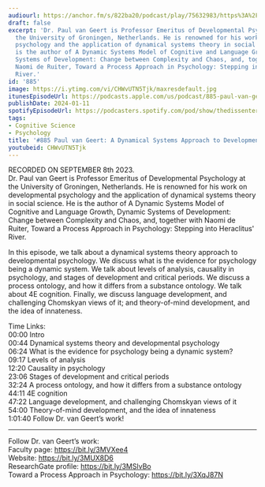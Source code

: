 ```yaml
---
audiourl: https://anchor.fm/s/822ba20/podcast/play/75632983/https%3A%2F%2Fd3ctxlq1ktw2nl.cloudfront.net%2Fstaging%2F2023-8-8%2Facd69fc5-f0fe-72f2-a406-7d18cad9e8f5.m4a
draft: false
excerpt: 'Dr. Paul van Geert is Professor Emeritus of Developmental Psychology at
  the University of Groningen, Netherlands. He is renowned for his work on developmental
  psychology and the application of dynamical systems theory in social science. He
  is the author of A Dynamic Systems Model of Cognitive and Language Growth, Dynamic
  Systems of Development: Change between Complexity and Chaos, and, together with
  Naomi de Ruiter, Toward a Process Approach in Psychology: Stepping into Heraclitus''
  River.'
id: '885'
image: https://i.ytimg.com/vi/CHWvUTN5Tjk/maxresdefault.jpg
itunesEpisodeUrl: https://podcasts.apple.com/us/podcast/885-paul-van-geert-a-dynamical-systems-approach-to/id1451347236?i=1000641339499&uo=4
publishDate: 2024-01-11
spotifyEpisodeUrl: https://podcasters.spotify.com/pod/show/thedissenter/episodes/885-Paul-van-Geert-A-Dynamical-Systems-Approach-to-Developmental-Psychology-e292ksn
tags:
- Cognitive Science
- Psychology
title: '#885 Paul van Geert: A Dynamical Systems Approach to Developmental Psychology'
youtubeid: CHWvUTN5Tjk
---
```

<div class="timelinks">

RECORDED ON SEPTEMBER 8th 2023.  
Dr. Paul van Geert is Professor Emeritus of Developmental Psychology at the University of Groningen, Netherlands. He is renowned for his work on developmental psychology and the application of dynamical systems theory in social science. He is the author of A Dynamic Systems Model of Cognitive and Language Growth, Dynamic Systems of Development: Change between Complexity and Chaos, and, together with Naomi de Ruiter, Toward a Process Approach in Psychology: Stepping into Heraclitus' River.

In this episode, we talk about a dynamical systems theory approach to developmental psychology. We discuss what is the evidence for psychology being a dynamic system. We talk about levels of analysis, causality in psychology, and stages of development and critical periods. We discuss a process ontology, and how it differs from a substance ontology. We talk about 4E cognition. Finally, we discuss language development, and challenging Chomskyan views of it; and theory-of-mind development, and the idea of innateness.

Time Links:  
<time>00:00</time> Intro  
<time>00:44</time> Dynamical systems theory and developmental psychology  
<time>06:24</time> What is the evidence for psychology being a dynamic system?  
<time>09:17</time> Levels of analysis  
<time>12:20</time> Causality in psychology  
<time>23:06</time> Stages of development and critical periods  
<time>32:24</time> A process ontology, and how it differs from a substance ontology  
<time>44:11</time> 4E cognition  
<time>47:22</time> Language development, and challenging Chomskyan views of it  
<time>54:00</time> Theory-of-mind development, and the idea of innateness  
<time>1:01:40</time> Follow Dr. van Geert’s work!

---

Follow Dr. van Geert’s work:  
Faculty page: https://bit.ly/3MVXee4  
Website: https://bit.ly/3MUX8D6  
ResearchGate profile: https://bit.ly/3MSlvBo  
Toward a Process Approach in Psychology: https://bit.ly/3XqJ87N
</div>

